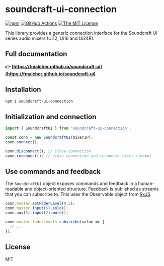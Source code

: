 # soundcraft-ui-connection

[![npm](https://img.shields.io/npm/v/soundcraft-ui-connection.svg)](https://www.npmjs.com/package/soundcraft-ui-connection)
[![GitHub Actions](https://github.com/fmalcher/soundcraft-ui/actions/workflows/ci.yml/badge.svg)](https://github.com/fmalcher/soundcraft-ui/actions/workflows/ci.yml)
[![The MIT License](https://img.shields.io/badge/license-MIT-orange.svg?color=blue&style=flat-square)](http://opensource.org/licenses/MIT)

This library provides a generic connection interface for the Soundcraft Ui series audio mixers (Ui12, Ui16 and Ui24R).

## Full documentation

**👉 [https://fmalcher.github.io/soundcraft-ui](https://fmalcher.github.io/soundcraft-ui)**

## Installation

```sh
npm i soundcraft-ui-connection
```

## Initialization and connection

```ts
import { SoundcraftUI } from 'soundcraft-ui-connection';

const conn = new SoundcraftUI(mixerIP);
conn.connect();

conn.disconnect(); // close connection
conn.reconnect(); // close connection and reconnect after timeout
```

## Use commands and feedback

The `SoundcraftUI` object exposes commands and feedback in a human-readable and object-oriented structure.
Feedback is published as streams that you can subscribe to. This uses the Observable object from [RxJS](https://rxjs.dev/).

```ts
conn.master.setFaderLavel(0.5);
conn.master.input(5).solo();
conn.aux(3).input(2).mute();

conn.master.faderLevel$.subscribe(value => {
  // ...
});
```

## License

MIT
